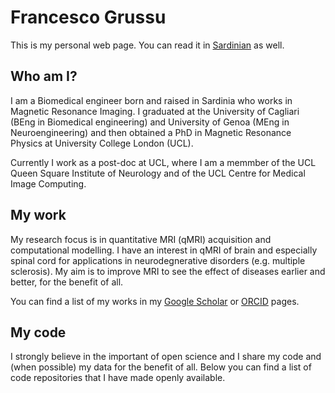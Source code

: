 # Francesco Grussu
This is my personal web page. You can read it in [Sardinian](https://github.com/fragrussu/fragrussu.github.io/blob/master/README.srd.md) as well.

## Who am I?
I am a Biomedical engineer born and raised in Sardinia who works in Magnetic Resonance Imaging. I graduated at the University of Cagliari (BEng in Biomedical engineering) and University of Genoa (MEng in Neuroengineering) and then obtained a PhD in Magnetic Resonance Physics at University College London (UCL). 

Currently I work as a post-doc at UCL, where I am a memmber of the UCL Queen Square Institute of Neurology and of the UCL Centre for Medical Image Computing.

## My work
My research focus is in quantitative MRI (qMRI) acquisition and computational modelling. I have an interest in qMRI of brain and especially spinal cord for applications in neurodegnerative disorders (e.g. multiple sclerosis). My aim is to improve MRI to see the effect of diseases earlier and better, for the benefit of all. 

You can find a list of my works in my [Google Scholar](https://scholar.google.co.uk/citations?user=Zj5Vt3YAAAAJ&hl=en&oi=sra) or [ORCID](https://orcid.org/0000-0002-0945-3909/print) pages.

## My code
I strongly believe in the important of open science and I share my code and (when possible) my data for the benefit of all. Below you can find a list of code repositories that I have made openly available.


